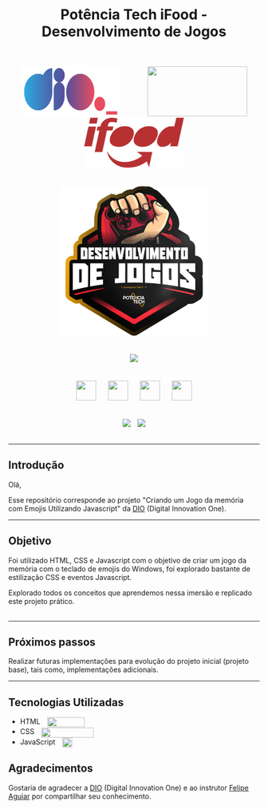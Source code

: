 <div align="center">
    <h1>Potência Tech iFood - Desenvolvimento de Jogos</h1>
</div>
<br><br>

<div align="center">
    <img src="assets\imgs\dio-logo.png" width="200" height="100" hspace="25">
    <img src="assets\imgs\PotenciaTech-logo.png" width="200" height="100" hspace="25">
    <img src="assets\imgs\ifood-logo.png" width="200" height="100" hspace="25">
</div>
<br><br>

<div align="center"><img src="assets\imgs\bootcamp-logo.png" width="" height="300" hspace="">
</div>
<br><br>

<div align="center"><img src="assets\imgs\bootcamp-dio.png" width="300" height="" hspace="10">
</div>     
<br><br>

<div align="center">
    <img src="https://cdn.jsdelivr.net/gh/devicons/devicon/icons/git/git-original.svg" width="40" height="40" hspace="10">
    <img src="https://cdn.jsdelivr.net/gh/devicons/devicon/icons/html5/html5-original.svg" width="40" height="40" hspace="10">
    <img src="https://cdn.jsdelivr.net/gh/devicons/devicon/icons/css3/css3-original.svg" width="40" height="40" hspace="10">
    <img src="https://cdn.jsdelivr.net/gh/devicons/devicon/icons/javascript/javascript-original.svg" width="40" height="40" hspace="10">     
</div>
<br><br>

<div align="center">
    <img src="https://img.shields.io/badge/IN%C3%8DCIO-29%2F10%2F2023-green" hspace="5"/>
    <img src="https://img.shields.io/badge/T%C3%89RMINO-22%2F01%2F2024-red" hspace="5"/>
</div>
<br>
<hr>


## Introdução
Olá,

Esse repositório corresponde ao projeto "Criando um Jogo da memória com Emojis Utilizando Javascript" da [DIO](https://www.dio.me/) (Digital Innovation One).

<hr>

## Objetivo

Foi utilizado HTML, CSS e Javascript com o objetivo de criar um jogo da memória com o teclado de emojis do Windows, foi explorado bastante de estilização CSS e eventos Javascript.

Explorado todos os conceitos que aprendemos nessa imersão e replicado este projeto prático. 
<br><br>
<hr>

## Próximos passos

Realizar futuras implementações para evolução do projeto inicial (projeto base), tais como, implementações adicionais.
<hr>

## Tecnologias Utilizadas

- HTML <img align=center src="https://cdn.jsdelivr.net/gh/devicons/devicon/icons/html5/html5-original.svg" width="75" height="20" hspace="5" style="margin-left: 10px"/>
- CSS <img align=center src="https://cdn.jsdelivr.net/gh/devicons/devicon/icons/css3/css3-original.svg" width="105" height="20" hspace="5" style="margin-left: 10px"/>
- JavaScript <img align=center src="https://cdn.jsdelivr.net/gh/devicons/devicon/icons/javascript/javascript-original.svg" width="20" height="20" hspace="5" style="margin-left: 10px"/>

## Agradecimentos
Gostaria de agradecer a [DIO](https://www.dio.me/) (Digital Innovation One) e ao instrutor [Felipe Aguiar](https://github.com/felipeAguiarCode) por compartilhar seu conhecimento.